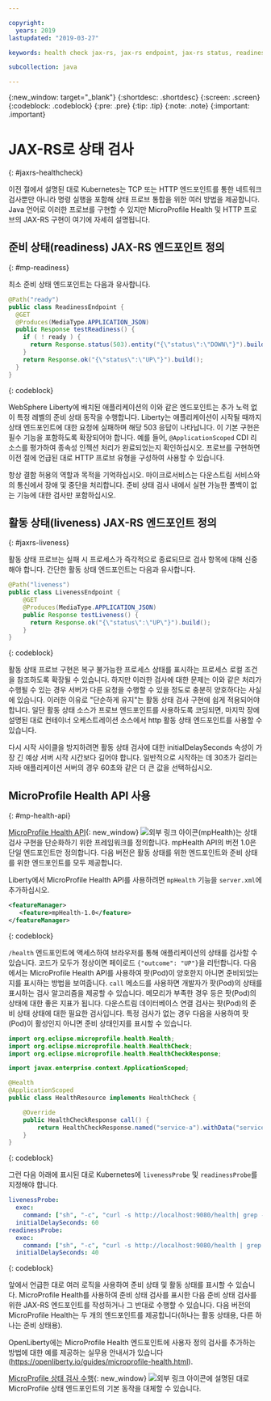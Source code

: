 ```yaml
---

copyright:
  years: 2019
lastupdated: "2019-03-27"

keywords: health check jax-rs, jax-rs endpoint, jax-rs status, readiness jax-rs, liveness jax-rs, microprofile health

subcollection: java

---
```


{:new_window: target="_blank"}
{:shortdesc: .shortdesc}
{:screen: .screen}
{:codeblock: .codeblock}
{:pre: .pre}
{:tip: .tip}
{:note: .note}
{:important: .important}

# JAX-RS로 상태 검사
{: #jaxrs-healthcheck}

이전 절에서 설명된 대로 Kubernetes는 TCP 또는 HTTP 엔드포인트를 통한 네트워크 검사뿐만 아니라 명령 실행을 포함해 상태 프로브 통합을 위한 여러 방법을 제공합니다. Java 언어로 이러한 프로브를 구현할 수 있지만 MicroProfile Health 및 HTTP 프로브의 JAX-RS 구현이 여기에 자세히 설명됩니다.

## 준비 상태(readiness) JAX-RS 엔드포인트 정의
{: #mp-readiness}

최소 준비 상태 엔드포인트는 다음과 유사합니다.

```java
@Path("ready")
public class ReadinessEndpoint {
  @GET
  @Produces(MediaType.APPLICATION_JSON)
  public Response testReadiness() {
    if ( ! ready ) {
      return Response.status(503).entity("{\"status\":\"DOWN\"}").build();
    }
    return Response.ok("{\"status\":\"UP\"}").build();
  }
}
```
{: codeblock}

WebSphere Liberty에 배치된 애플리케이션의 이와 같은 엔드포인트는 추가 노력 없이 특정 레벨의 준비 상태 동작을 수행합니다. Liberty는 애플리케이션이 시작될 때까지 상태 엔드포인트에 대한 요청에 실패하며 해당 503 응답이 나타납니다. 이 기본 구현은 필수 기능을 포함하도록 확장되어야 합니다. 예를 들어, `@ApplicationScoped` CDI 리소스를 평가하여 종속성 인젝션 처리가 완료되었는지 확인하십시오. 프로브를 구현하면 이전 절에 언급된 대로 HTTP 프로브 유형을 구성하여 사용할 수 있습니다.

항상 결함 허용의 역할과 목적을 기억하십시오. 마이크로서비스는 다운스트림 서비스와의 통신에서 장애 및 중단을 처리합니다. 준비 상태 검사 내에서 실현 가능한 폴백이 없는 기능에 대한 검사만 포함하십시오.

## 활동 상태(liveness) JAX-RS 엔드포인트 정의
{: #jaxrs-liveness}

활동 상태 프로브는 실패 시 프로세스가 즉각적으로 종료되므로 검사 항목에 대해 신중해야 합니다. 간단한 활동 상태 엔드포인트는 다음과 유사합니다.

```java
@Path("liveness")
public class LivenessEndpoint {
    @GET
    @Produces(MediaType.APPLICATION_JSON)
    public Response testLiveness() {
      return Response.ok("{\"status\":\"UP\"}").build();
    }
}
```
{: codeblock}

활동 상태 프로브 구현은 복구 불가능한 프로세스 상태를 표시하는 프로세스 로컬 조건을 참조하도록 확장될 수 있습니다. 하지만 이러한 검사에 대한 문제는 이와 같은 처리가 수행될 수 있는 경우 서버가 다른 요청을 수행할 수 있을 정도로 충분히 양호하다는 사실에 있습니다. 이러한 이유로 "단순하게 유지"는 활동 상태 검사 구현에 쉽게 적용되어야 합니다. 일단 활동 상태 소스가 프로브 엔드포인트를 사용하도록 코딩되면, 마지막 장에 설명된 대로 컨테이너 오케스트레이션 소스에서 http 활동 상태 엔드포인트를 사용할 수 있습니다.

다시 시작 사이클을 방지하려면 활동 상태 검사에 대한 initialDelaySeconds 속성이 가장 긴 예상 서버 시작 시간보다 길어야 합니다. 일반적으로 시작하는 데 30초가 걸리는 자바 애플리케이션 서버의 경우 60초와 같은 더 큰 값을 선택하십시오.

## MicroProfile Health API 사용
{: #mp-health-api}

[MicroProfile Health API](https://www.ibm.com/support/knowledgecenter/en/SSEQTP_liberty/com.ibm.websphere.wlp.doc/ae/twlp_microprofile_healthcheck.html){: new_window} ![외부 링크 아이콘](../icons/launch-glyph.svg "외부 링크 아이콘")(mpHealth)는 상태 검사 구현을 단순화하기 위한 프레임워크를 정의합니다. mpHealth API의 버전 1.0은 단일 엔드포인트만 정의합니다. 다음 버전은 활동 상태를 위한 엔드포인트와 준비 상태를 위한 엔드포인트를 모두 제공합니다.

Liberty에서 MicroProfile Health API를 사용하려면 `mpHealth` 기능을 `server.xml`에 추가하십시오.

```xml
<featureManager>
   <feature>mpHealth-1.0</feature>
</featureManager>
```
{: codeblock}

`/health` 엔드포인트에 액세스하여 브라우저를 통해 애플리케이션의 상태를 검사할 수 있습니다. 코드가 모두가 정상이면 페이로드 `{"outcome": "UP"}`을 리턴합니다. 다음에서는 MicroProfile Health API를 사용하여 팟(Pod)이 양호한지 아니면 준비되었는지를 표시하는 방법을 보여줍니다. `call` 메소드를 사용하면 개발자가 팟(Pod)의 상태를 표시하는 검사 알고리즘을 제공할 수 있습니다. 메모리가 부족한 경우 등은 팟(Pod)의 상태에 대한 좋은 지표가 됩니다. 다운스트림 데이터베이스 연결 검사는 팟(Pod)의 준비 상태 상태에 대한 필요한 검사입니다. 특정 검사가 없는 경우 다음을 사용하여 팟(Pod)이 활성인지 아니면 준비 상태인지를 표시할 수 있습니다.

```java
import org.eclipse.microprofile.health.Health;
import org.eclipse.microprofile.health.HealthCheck;
import org.eclipse.microprofile.health.HealthCheckResponse;

import javax.enterprise.context.ApplicationScoped;

@Health
@ApplicationScoped
public class HealthResource implements HealthCheck {

    @Override
    public HealthCheckResponse call() {
        return HealthCheckResponse.named("service-a").withData("service-a", "ok").up().build();
    }
}
```
{: codeblock}

그런 다음 아래에 표시된 대로 Kubernetes에 `livenessProbe` 및 `readinessProbe`를 지정해야 합니다.
```yaml
livenessProbe:
  exec:
    command: ["sh", "-c", "curl -s http://localhost:9080/health| grep -q service-a"]
  initialDelaySeconds: 60
readinessProbe:
  exec:
    command: ["sh", "-c", "curl -s http://localhost:9080/health | grep -q service-a"]
  initialDelaySeconds: 40
```
{: codeblock}

앞에서 언급한 대로 여러 로직을 사용하여 준비 상태 및 활동 상태를 표시할 수 있습니다. MicroProfile Health를 사용하여 준비 상태 검사를 표시한 다음 준비 상태 검사를 위한 JAX-RS 엔드포인트를 작성하거나 그 반대로 수행할 수 있습니다. 다음 버전의 MicroProfile Health는 두 개의 엔드포인트를 제공합니다(하나는 활동 상태용, 다른 하나는 준비 상태용).

OpenLiberty에는 MicroProfile Health 엔드포인트에 사용자 정의 검사를 추가하는 방법에 대한 예를 제공하는 실무용 안내서가 있습니다(https://openliberty.io/guides/microprofile-health.html).

[MicroProfile 상태 검사 수행](https://www.ibm.com/support/knowledgecenter/en/SSEQTP_liberty/com.ibm.websphere.wlp.doc/ae/twlp_microprofile_healthcheck.html){: new_window} ![외부 링크 아이콘](../icons/launch-glyph.svg "외부 링크 아이콘")에 설명된 대로 MicroProfile 상태 엔드포인트의 기본 동작을 대체할 수 있습니다.
